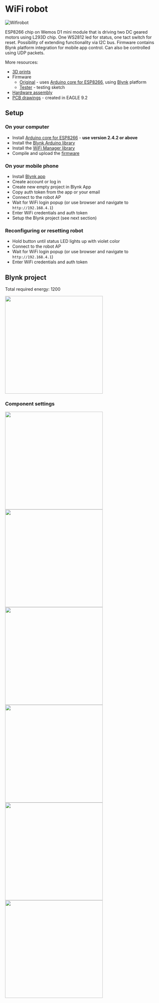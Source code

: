 # WiFi robot

![Wifirobot](pictures/wifirobot%201.jpeg)

ESP8266 chip on Wemos D1 mini module that is driving two DC geared motors using L293D chip. One WS2812 led for status, one tact switch for reset. Possibility of extending functionality via I2C bus.
Firmware contains Blynk platform integration for mobile app control. Can also be controlled using UDP packets.

More resources:
* [3D prints](stl)
* Firmware
  * [Original](firmware/robot) - uses [Arduino core for ESP8266](https://github.com/esp8266/Arduino), using [Blynk](https://blynk.cc) platform
  * [Tester](firmware/robot-test) - testing sketch
* [Hardware assembly](pictures)
* [PCB drawings](board) - created in EAGLE 9.2

## Setup

### On your computer

* Install [Arduino core for ESP8266](https://github.com/esp8266/Arduino#installing-with-boards-manager) - **use version 2.4.2 or above**
* Install the [Blynk Arduino library](http://help.blynk.cc/getting-started-library-auth-token-code-examples/how-to-install-blynk-library-for-arduino)
* Install the [WiFi Manager library](https://github.com/tzapu/WiFiManager)
* Compile and upload the [firmware](firmware/robot)

### On your mobile phone

* Install [Blynk app](https://www.blynk.cc/getting-started/)
* Create account or log in
* Create new empty project in Blynk App
* Copy auth token from the app or your email
* Connect to the robot AP
* Wait for WiFi login popup (or use browser and navigate to `http://192.168.4.1`)
* Enter WiFi credentials and auth token
* Setup the Blynk project (see next section)

### Reconfiguring or resetting robot

* Hold button until status LED lights up with violet color
* Connect to the robot AP
* Wait for WiFi login popup (or use browser and navigate to `http://192.168.4.1`)
* Enter WiFi credentials and auth token

## Blynk project

Total required energy: 1200

<img src="pictures/blynk-00-app.png" width=320>

### Component settings

<img src="pictures/blynk-01-new-project.png" width=320>

<img src="pictures/blynk-02-joystick.png" width=320>

<img src="pictures/blynk-03-button.png" width=320>

<img src="pictures/blynk-04-zergba.png" width=320>

<img src="pictures/blynk-05-level.png" width=320>

<img src="pictures/blynk-06-finished.png" width=320>

